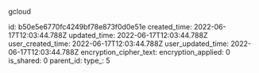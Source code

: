 gcloud

id: b50e5e6770fc4249bf78e873f0d0e51e
created_time: 2022-06-17T12:03:44.788Z
updated_time: 2022-06-17T12:03:44.788Z
user_created_time: 2022-06-17T12:03:44.788Z
user_updated_time: 2022-06-17T12:03:44.788Z
encryption_cipher_text: 
encryption_applied: 0
is_shared: 0
parent_id: 
type_: 5